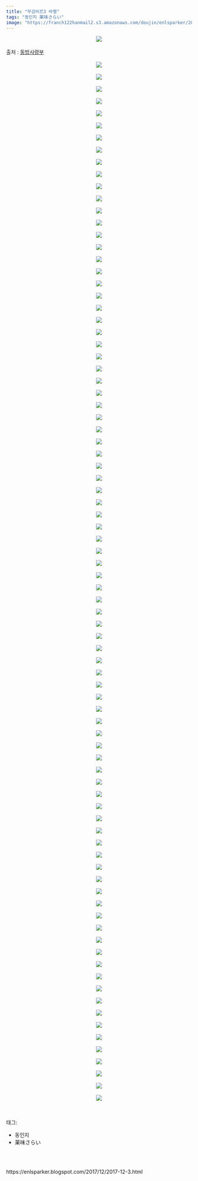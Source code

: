 ```yaml
---
title: "무감비르3 바벨"
tags: "동인지 薬味さらい"
image: "https://franch122hanmail2.s3.amazonaws.com/doujin/enlsparker/2017-12-3/001.png"
---
```

<div class="article">
<div class="post-body entry-content" id="post-body-8639729459892861687" itemprop="description articleBody">
<div class="separator" style="clear: both; text-align: center;">
<img src="{{ site.imgserver6 }}/enlsparker/2017-12-3/001.png"/></div>
<br/>
<a name="more"></a>출처 : <a href="http://cafe.naver.com/touhouheadquarters">동방사령부</a><br/>
<br/>
<div class="separator" style="clear: both; text-align: center;">
<img src="{{ site.imgserver6 }}/enlsparker/2017-12-3/002.png"/></div>
<br/>
<div class="separator" style="clear: both; text-align: center;">
<img src="{{ site.imgserver6 }}/enlsparker/2017-12-3/003.png"/></div>
<br/>
<div class="separator" style="clear: both; text-align: center;">
<img src="{{ site.imgserver6 }}/enlsparker/2017-12-3/004.png"/></div>
<br/>
<div class="separator" style="clear: both; text-align: center;">
<img src="{{ site.imgserver6 }}/enlsparker/2017-12-3/005.png"/></div>
<br/>
<div class="separator" style="clear: both; text-align: center;">
<img src="{{ site.imgserver6 }}/enlsparker/2017-12-3/006.png"/></div>
<br/>
<div class="separator" style="clear: both; text-align: center;">
<img src="{{ site.imgserver6 }}/enlsparker/2017-12-3/007.png"/></div>
<br/>
<div class="separator" style="clear: both; text-align: center;">
<img src="{{ site.imgserver6 }}/enlsparker/2017-12-3/008.png"/></div>
<br/>
<div class="separator" style="clear: both; text-align: center;">
<img src="{{ site.imgserver6 }}/enlsparker/2017-12-3/009.png"/></div>
<br/>
<div class="separator" style="clear: both; text-align: center;">
<img src="{{ site.imgserver6 }}/enlsparker/2017-12-3/010.png"/></div>
<br/>
<div class="separator" style="clear: both; text-align: center;">
<img src="{{ site.imgserver6 }}/enlsparker/2017-12-3/011.png"/></div>
<br/>
<div class="separator" style="clear: both; text-align: center;">
<img src="{{ site.imgserver6 }}/enlsparker/2017-12-3/012.png"/></div>
<br/>
<div class="separator" style="clear: both; text-align: center;">
<img src="{{ site.imgserver6 }}/enlsparker/2017-12-3/013.png"/></div>
<br/>
<div class="separator" style="clear: both; text-align: center;">
<img src="{{ site.imgserver6 }}/enlsparker/2017-12-3/014.png"/></div>
<br/>
<div class="separator" style="clear: both; text-align: center;">
<img src="{{ site.imgserver6 }}/enlsparker/2017-12-3/015.png"/></div>
<br/>
<div class="separator" style="clear: both; text-align: center;">
<img src="{{ site.imgserver6 }}/enlsparker/2017-12-3/016.png"/></div>
<br/>
<div class="separator" style="clear: both; text-align: center;">
<img src="{{ site.imgserver6 }}/enlsparker/2017-12-3/017.png"/></div>
<br/>
<div class="separator" style="clear: both; text-align: center;">
<img src="{{ site.imgserver6 }}/enlsparker/2017-12-3/018.png"/></div>
<br/>
<div class="separator" style="clear: both; text-align: center;">
<img src="{{ site.imgserver6 }}/enlsparker/2017-12-3/019.png"/></div>
<br/>
<div class="separator" style="clear: both; text-align: center;">
<img src="{{ site.imgserver6 }}/enlsparker/2017-12-3/020.png"/></div>
<br/>
<div class="separator" style="clear: both; text-align: center;">
<img src="{{ site.imgserver6 }}/enlsparker/2017-12-3/021.png"/></div>
<br/>
<div class="separator" style="clear: both; text-align: center;">
<img src="{{ site.imgserver6 }}/enlsparker/2017-12-3/022.png"/></div>
<br/>
<div class="separator" style="clear: both; text-align: center;">
<img src="{{ site.imgserver6 }}/enlsparker/2017-12-3/023.png"/></div>
<br/>
<div class="separator" style="clear: both; text-align: center;">
<img src="{{ site.imgserver6 }}/enlsparker/2017-12-3/024.png"/></div>
<br/>
<div class="separator" style="clear: both; text-align: center;">
<img src="{{ site.imgserver6 }}/enlsparker/2017-12-3/025.png"/></div>
<br/>
<div class="separator" style="clear: both; text-align: center;">
<img src="{{ site.imgserver6 }}/enlsparker/2017-12-3/026.png"/></div>
<br/>
<div class="separator" style="clear: both; text-align: center;">
<img src="{{ site.imgserver6 }}/enlsparker/2017-12-3/027.png"/></div>
<br/>
<div class="separator" style="clear: both; text-align: center;">
<img src="{{ site.imgserver6 }}/enlsparker/2017-12-3/028.png"/></div>
<br/>
<div class="separator" style="clear: both; text-align: center;">
<img src="{{ site.imgserver6 }}/enlsparker/2017-12-3/029.png"/></div>
<br/>
<div class="separator" style="clear: both; text-align: center;">
<img src="{{ site.imgserver6 }}/enlsparker/2017-12-3/030.png"/></div>
<br/>
<div class="separator" style="clear: both; text-align: center;">
<img src="{{ site.imgserver6 }}/enlsparker/2017-12-3/031.png"/></div>
<br/>
<div class="separator" style="clear: both; text-align: center;">
<img src="{{ site.imgserver6 }}/enlsparker/2017-12-3/032.png"/></div>
<br/>
<div class="separator" style="clear: both; text-align: center;">
<img src="{{ site.imgserver6 }}/enlsparker/2017-12-3/033.png"/></div>
<br/>
<div class="separator" style="clear: both; text-align: center;">
<img src="{{ site.imgserver6 }}/enlsparker/2017-12-3/034.png"/></div>
<br/>
<div class="separator" style="clear: both; text-align: center;">
<img src="{{ site.imgserver6 }}/enlsparker/2017-12-3/035.png"/></div>
<br/>
<div class="separator" style="clear: both; text-align: center;">
<img src="{{ site.imgserver6 }}/enlsparker/2017-12-3/036.png"/></div>
<br/>
<div class="separator" style="clear: both; text-align: center;">
<img src="{{ site.imgserver6 }}/enlsparker/2017-12-3/037.png"/></div>
<br/>
<div class="separator" style="clear: both; text-align: center;">
<img src="{{ site.imgserver6 }}/enlsparker/2017-12-3/038.png"/></div>
<br/>
<div class="separator" style="clear: both; text-align: center;">
<img src="{{ site.imgserver6 }}/enlsparker/2017-12-3/039.png"/></div>
<br/>
<div class="separator" style="clear: both; text-align: center;">
<img src="{{ site.imgserver6 }}/enlsparker/2017-12-3/040.png"/></div>
<br/>
<div class="separator" style="clear: both; text-align: center;">
<img src="{{ site.imgserver6 }}/enlsparker/2017-12-3/041.png"/></div>
<br/>
<div class="separator" style="clear: both; text-align: center;">
<img src="{{ site.imgserver6 }}/enlsparker/2017-12-3/042.png"/></div>
<br/>
<div class="separator" style="clear: both; text-align: center;">
<img src="{{ site.imgserver6 }}/enlsparker/2017-12-3/043.png"/></div>
<br/>
<div class="separator" style="clear: both; text-align: center;">
<img src="{{ site.imgserver6 }}/enlsparker/2017-12-3/044.png"/></div>
<br/>
<div class="separator" style="clear: both; text-align: center;">
<img src="{{ site.imgserver6 }}/enlsparker/2017-12-3/045.png"/></div>
<br/>
<div class="separator" style="clear: both; text-align: center;">
<img src="{{ site.imgserver6 }}/enlsparker/2017-12-3/046.png"/></div>
<br/>
<div class="separator" style="clear: both; text-align: center;">
<img src="{{ site.imgserver6 }}/enlsparker/2017-12-3/047.png"/></div>
<br/>
<div class="separator" style="clear: both; text-align: center;">
<img src="{{ site.imgserver6 }}/enlsparker/2017-12-3/048.png"/></div>
<br/>
<div class="separator" style="clear: both; text-align: center;">
<img src="{{ site.imgserver6 }}/enlsparker/2017-12-3/049.png"/></div>
<br/>
<div class="separator" style="clear: both; text-align: center;">
<img src="{{ site.imgserver6 }}/enlsparker/2017-12-3/050.png"/></div>
<br/>
<div class="separator" style="clear: both; text-align: center;">
<img src="{{ site.imgserver6 }}/enlsparker/2017-12-3/051.png"/></div>
<br/>
<div class="separator" style="clear: both; text-align: center;">
<img src="{{ site.imgserver6 }}/enlsparker/2017-12-3/052.png"/></div>
<br/>
<div class="separator" style="clear: both; text-align: center;">
<img src="{{ site.imgserver6 }}/enlsparker/2017-12-3/053.png"/></div>
<br/>
<div class="separator" style="clear: both; text-align: center;">
<img src="{{ site.imgserver6 }}/enlsparker/2017-12-3/054.png"/></div>
<br/>
<div class="separator" style="clear: both; text-align: center;">
<img src="{{ site.imgserver6 }}/enlsparker/2017-12-3/055.png"/></div>
<br/>
<div class="separator" style="clear: both; text-align: center;">
<img src="{{ site.imgserver6 }}/enlsparker/2017-12-3/056.png"/></div>
<br/>
<div class="separator" style="clear: both; text-align: center;">
<img src="{{ site.imgserver6 }}/enlsparker/2017-12-3/057.png"/></div>
<br/>
<div class="separator" style="clear: both; text-align: center;">
<img src="{{ site.imgserver6 }}/enlsparker/2017-12-3/058.png"/></div>
<br/>
<div class="separator" style="clear: both; text-align: center;">
<img src="{{ site.imgserver6 }}/enlsparker/2017-12-3/059.png"/></div>
<br/>
<div class="separator" style="clear: both; text-align: center;">
<img src="{{ site.imgserver6 }}/enlsparker/2017-12-3/060.png"/></div>
<br/>
<div class="separator" style="clear: both; text-align: center;">
<img src="{{ site.imgserver6 }}/enlsparker/2017-12-3/061.png"/></div>
<br/>
<div class="separator" style="clear: both; text-align: center;">
<img src="{{ site.imgserver6 }}/enlsparker/2017-12-3/062.png"/></div>
<br/>
<div class="separator" style="clear: both; text-align: center;">
<img src="{{ site.imgserver6 }}/enlsparker/2017-12-3/063.png"/></div>
<br/>
<div class="separator" style="clear: both; text-align: center;">
<img src="{{ site.imgserver6 }}/enlsparker/2017-12-3/064.png"/></div>
<br/>
<div class="separator" style="clear: both; text-align: center;">
<img src="{{ site.imgserver6 }}/enlsparker/2017-12-3/065.png"/></div>
<br/>
<div class="separator" style="clear: both; text-align: center;">
<img src="{{ site.imgserver6 }}/enlsparker/2017-12-3/066.png"/></div>
<br/>
<div class="separator" style="clear: both; text-align: center;">
<img src="{{ site.imgserver6 }}/enlsparker/2017-12-3/067.png"/></div>
<br/>
<div class="separator" style="clear: both; text-align: center;">
<img src="{{ site.imgserver6 }}/enlsparker/2017-12-3/068.png"/></div>
<br/>
<div class="separator" style="clear: both; text-align: center;">
<img src="{{ site.imgserver6 }}/enlsparker/2017-12-3/069.png"/></div>
<br/>
<div class="separator" style="clear: both; text-align: center;">
<img src="{{ site.imgserver6 }}/enlsparker/2017-12-3/070.png"/></div>
<br/>
<div class="separator" style="clear: both; text-align: center;">
<img src="{{ site.imgserver6 }}/enlsparker/2017-12-3/071.png"/></div>
<br/>
<div class="separator" style="clear: both; text-align: center;">
<img src="{{ site.imgserver6 }}/enlsparker/2017-12-3/072.png"/></div>
<br/>
<div class="separator" style="clear: both; text-align: center;">
<img src="{{ site.imgserver6 }}/enlsparker/2017-12-3/073.png"/></div>
<br/>
<div class="separator" style="clear: both; text-align: center;">
<img src="{{ site.imgserver6 }}/enlsparker/2017-12-3/074.png"/></div>
<br/>
<div class="separator" style="clear: both; text-align: center;">
<img src="{{ site.imgserver6 }}/enlsparker/2017-12-3/075.png"/></div>
<br/>
<div class="separator" style="clear: both; text-align: center;">
<img src="{{ site.imgserver6 }}/enlsparker/2017-12-3/076.png"/></div>
<br/>
<div class="separator" style="clear: both; text-align: center;">
<img src="{{ site.imgserver6 }}/enlsparker/2017-12-3/077.png"/></div>
<br/>
<div class="separator" style="clear: both; text-align: center;">
<img src="{{ site.imgserver6 }}/enlsparker/2017-12-3/078.png"/></div>
<br/>
<div class="separator" style="clear: both; text-align: center;">
<img src="{{ site.imgserver6 }}/enlsparker/2017-12-3/079.png"/></div>
<br/>
<div class="separator" style="clear: both; text-align: center;">
<img src="{{ site.imgserver6 }}/enlsparker/2017-12-3/080.png"/></div>
<br/>
<div class="separator" style="clear: both; text-align: center;">
<img src="{{ site.imgserver6 }}/enlsparker/2017-12-3/081.png"/></div>
<br/>
<div class="separator" style="clear: both; text-align: center;">
<img src="{{ site.imgserver6 }}/enlsparker/2017-12-3/082.png"/></div>
<br/>
<div class="separator" style="clear: both; text-align: center;">
<img src="{{ site.imgserver6 }}/enlsparker/2017-12-3/083.png"/></div>
<br/>
<div class="separator" style="clear: both; text-align: center;">
<img src="{{ site.imgserver6 }}/enlsparker/2017-12-3/084.png"/></div>
<br/>
<div class="separator" style="clear: both; text-align: center;">
<img src="{{ site.imgserver6 }}/enlsparker/2017-12-3/085.png"/></div>
<br/>
<div class="separator" style="clear: both; text-align: center;">
<img src="{{ site.imgserver6 }}/enlsparker/2017-12-3/086.png"/></div>
<br/>
<div class="separator" style="clear: both; text-align: center;">
<img src="{{ site.imgserver6 }}/enlsparker/2017-12-3/087.png"/></div>
<br/>
<div style="clear: both;"></div>
</div></div><br/>
<div class="tagTrail">
<p>태그: </p>
<ul>
<li>동인지</li>
<li>薬味さらい</li>
</ul>
</div><br/>

<br/>
<p id="refer">https://enlsparker.blogspot.com/2017/12/2017-12-3.html</p>
<br/>

